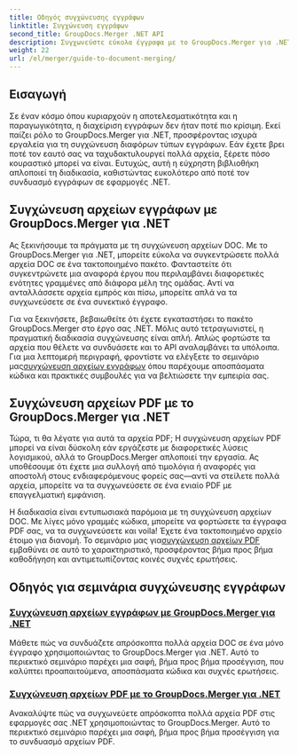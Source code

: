 ```yaml
---
title: Οδηγός συγχώνευσης εγγράφων
linktitle: Συγχώνευση εγγράφων
second_title: GroupDocs.Merger .NET API
description: Συγχωνεύστε εύκολα έγγραφα με το GroupDocs.Merger για .NET. Εξερευνήστε βήμα προς βήμα σεμινάρια σχετικά με την αποτελεσματική συγχώνευση αρχείων DOC και PDF.
weight: 22
url: /el/merger/guide-to-document-merging/
---
```

## Εισαγωγή

Σε έναν κόσμο όπου κυριαρχούν η αποτελεσματικότητα και η παραγωγικότητα, η διαχείριση εγγράφων δεν ήταν ποτέ πιο κρίσιμη. Εκεί παίζει ρόλο το GroupDocs.Merger για .NET, προσφέροντας ισχυρά εργαλεία για τη συγχώνευση διαφόρων τύπων εγγράφων. Εάν έχετε βρει ποτέ τον εαυτό σας να ταχυδακτυλουργεί πολλά αρχεία, ξέρετε πόσο κουραστικό μπορεί να είναι. Ευτυχώς, αυτή η εύχρηστη βιβλιοθήκη απλοποιεί τη διαδικασία, καθιστώντας ευκολότερο από ποτέ τον συνδυασμό εγγράφων σε εφαρμογές .NET.

## Συγχώνευση αρχείων εγγράφων με GroupDocs.Merger για .NET

Ας ξεκινήσουμε τα πράγματα με τη συγχώνευση αρχείων DOC. Με το GroupDocs.Merger για .NET, μπορείτε εύκολα να συγκεντρώσετε πολλά αρχεία DOC σε ένα τακτοποιημένο πακέτο. Φανταστείτε ότι συγκεντρώνετε μια αναφορά έργου που περιλαμβάνει διαφορετικές ενότητες γραμμένες από διάφορα μέλη της ομάδας. Αντί να ανταλλάσσετε αρχεία εμπρός και πίσω, μπορείτε απλά να τα συγχωνεύσετε σε ένα συνεκτικό έγγραφο. 

 Για να ξεκινήσετε, βεβαιωθείτε ότι έχετε εγκαταστήσει το πακέτο GroupDocs.Merger στο έργο σας .NET. Μόλις αυτό τετραγωνιστεί, η πραγματική διαδικασία συγχώνευσης είναι απλή. Απλώς φορτώστε τα αρχεία που θέλετε να συνδυάσετε και το API αναλαμβάνει τα υπόλοιπα. Για μια λεπτομερή περιγραφή, φροντίστε να ελέγξετε το σεμινάριο μας[συγχώνευση αρχείων εγγράφων](./merge-document-files/) όπου παρέχουμε αποσπάσματα κώδικα και πρακτικές συμβουλές για να βελτιώσετε την εμπειρία σας.

## Συγχώνευση αρχείων PDF με το GroupDocs.Merger για .NET

Τώρα, τι θα λέγατε για αυτά τα αρχεία PDF; Η συγχώνευση αρχείων PDF μπορεί να είναι δύσκολη εάν εργάζεστε με διαφορετικές λύσεις λογισμικού, αλλά το GroupDocs.Merger απλοποιεί την εργασία. Ας υποθέσουμε ότι έχετε μια συλλογή από τιμολόγια ή αναφορές για αποστολή στους ενδιαφερόμενους φορείς σας—αντί να στείλετε πολλά αρχεία, μπορείτε να τα συγχωνεύσετε σε ένα ενιαίο PDF με επαγγελματική εμφάνιση.

 Η διαδικασία είναι εντυπωσιακά παρόμοια με τη συγχώνευση αρχείων DOC. Με λίγες μόνο γραμμές κώδικα, μπορείτε να φορτώσετε τα έγγραφα PDF σας, να τα συγχωνεύσετε και voila! Έχετε ένα τακτοποιημένο αρχείο έτοιμο για διανομή. Το σεμινάριο μας για[συγχώνευση αρχείων PDF](./merge-pdf-files/) εμβαθύνει σε αυτό το χαρακτηριστικό, προσφέροντας βήμα προς βήμα καθοδήγηση και αντιμετωπίζοντας κοινές συχνές ερωτήσεις.

## Οδηγός για σεμινάρια συγχώνευσης εγγράφων
### [Συγχώνευση αρχείων εγγράφων με GroupDocs.Merger για .NET](./merge-document-files/)
Μάθετε πώς να συνδυάζετε απρόσκοπτα πολλά αρχεία DOC σε ένα μόνο έγγραφο χρησιμοποιώντας το GroupDocs.Merger για .NET. Αυτό το περιεκτικό σεμινάριο παρέχει μια σαφή, βήμα προς βήμα προσέγγιση, που καλύπτει προαπαιτούμενα, αποσπάσματα κώδικα και συχνές ερωτήσεις.
### [Συγχώνευση αρχείων PDF με το GroupDocs.Merger για .NET](./merge-pdf-files/)
Ανακαλύψτε πώς να συγχωνεύετε απρόσκοπτα πολλά αρχεία PDF στις εφαρμογές σας .NET χρησιμοποιώντας το GroupDocs.Merger. Αυτό το περιεκτικό σεμινάριο παρέχει μια σαφή, βήμα προς βήμα προσέγγιση για το συνδυασμό αρχείων PDF.
